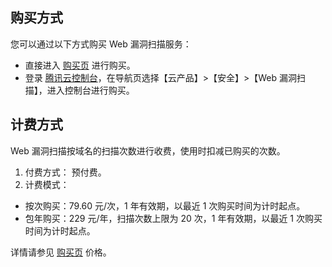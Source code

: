 ## 购买方式
您可以通过以下方式购买 Web 漏洞扫描服务：
- 直接进入 [购买页](https://buy.cloud.tencent.com/cws?fromSource=console) 进行购买。
- 登录 [腾讯云控制台](https://console.cloud.tencent.com/)，在导航页选择【云产品】>【安全】>【Web 漏洞扫描】，进入控制台进行购买。

## 计费方式
Web 漏洞扫描按域名的扫描次数进行收费，使用时扣减已购买的次数。
1. 付费方式： 预付费。
2. 计费模式：
 - 按次购买：79.60 元/次，1 年有效期，以最近 1 次购买时间为计时起点。
 - 包年购买：229 元/年，扫描次数上限为 20 次，1 年有效期，以最近 1 次购买时间为计时起点。

 详情请参见 [购买页](https://buy.cloud.tencent.com/cws?fromSource=console) 价格。
